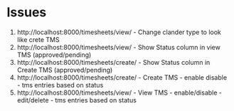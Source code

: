 # Issues

1. http://localhost:8000/timesheets/view/   - Change clander type to look like crete TMS
2. http://localhost:8000/timesheets/view/   - Show Status column  in view TMS  (approved/pending)
3. http://localhost:8000/timesheets/create/ - Show Status column  in Create TMS  (approved/pending)
4. http://localhost:8000/timesheets/create/ - Create TMS - enable disable - tms entries based on status
5. http://localhost:8000/timesheets/view/   - View TMS - enable/disable - edit/delete - tms entries based on status
